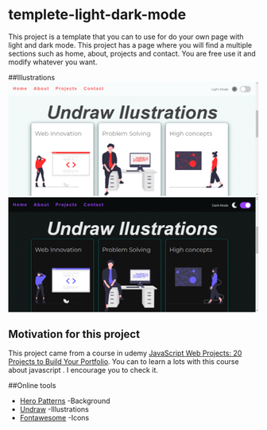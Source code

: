 # templete-light-dark-mode
This project is a template that you can to use for do your own page with light and dark mode. This project has a page where you will find a multiple sections such as home, 
about, projects and contact. You are free use it and modify whatever you want. 

##Illustrations
![Light Mode](/img/img_light.png)
![Dark Mode](/img/img_dark.png)
## Motivation for this project
This project came from a course in udemy [JavaScript Web Projects: 20 Projects to Build Your Portfolio](https://academy.zerotomastery.io/p/javascript-projects). 
You can to learn a lots with this course about javascript .  I encourage you to check it.

##Online tools
* [Hero Patterns](https://www.heropatterns.com/) -Background
* [Undraw](https://undraw.co/illustrations) -Illustrations
* [Fontawesome](https://fontawesome.com/) -Icons

